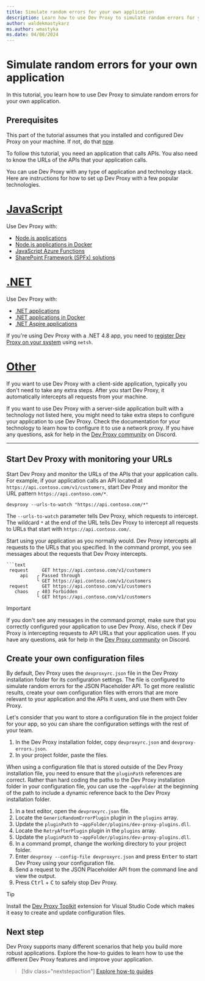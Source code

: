 ```yaml
---
title: Simulate random errors for your own application
description: Learn how to use Dev Proxy to simulate random errors for your own application.
author: waldekmastykarz
ms.author: wmastyka
ms.date: 04/08/2024
---
```


# Simulate random errors for your own application

In this tutorial, you learn how to use Dev Proxy to simulate random errors for your own application.

## Prerequisites

This part of the tutorial assumes that you installed and configured Dev Proxy on your machine. If not, do that [now](../get-started.md).

To follow this tutorial, you need an application that calls APIs. You also need to know the URLs of the APIs that your application calls.

You can use Dev Proxy with any type of application and technology stack. Here are instructions for how to set up Dev Proxy with a few popular technologies.

# [JavaScript](#tab/javascript)

Use Dev Proxy with:

- [Node.js applications](../how-to/use-dev-proxy-with-nodejs.md)
- [Node.js applications in Docker](../how-to/use-dev-proxy-with-nodejs-docker.md)
- [JavaScript Azure Functions](../how-to/use-dev-proxy-with-javascript-azure-functions.md)
- [SharePoint Framework (SPFx) solutions](../how-to/use-dev-proxy-with-spfx.md)

# [.NET](#tab/dotnet)

Use Dev Proxy with:

- [.NET applications](../how-to/use-dev-proxy-with-dotnet.md)
- [.NET applications in Docker](../how-to/use-dev-proxy-with-dotnet-docker.md)
- [.NET Aspire applications](../how-to/use-dev-proxy-with-dotnet-aspire.md)

If you're using Dev Proxy with a .NET 4.8 app, you need to [register Dev Proxy on your system](../how-to/why-is-proxy-not-intercepting-requests-from-my-dotnet-4-8-app.md) using `netsh`.

# [Other](#tab/other)

If you want to use Dev Proxy with a client-side application, typically you don't need to take any extra steps. After you start Dev Proxy, it automatically intercepts all requests from your machine.

If you want to use Dev Proxy with a server-side application built with a technology not listed here, you might need to take extra steps to configure your application to use Dev Proxy. Check the documentation for your technology to learn how to configure it to use a network proxy. If you have any questions, ask for help in the [Dev Proxy community](https://aka.ms/devproxy/discord) on Discord.

---

## Start Dev Proxy with monitoring your URLs

Start Dev Proxy and monitor the URLs of the APIs that your application calls. For example, if your application calls an API located at `https://api.contoso.com/v1/customers`, start Dev Proxy and monitor the URL pattern `https://api.contoso.com/*`.

```console
devproxy --urls-to-watch "https://api.contoso.com/*"
```

The `--urls-to-watch` parameter tells Dev Proxy, which requests to intercept. The wildcard `*` at the end of the URL tells Dev Proxy to intercept all requests to URLs that start with `https://api.contoso.com/`.

Start using your application as you normally would. Dev Proxy intercepts all requests to the URLs that you specified. In the command prompt, you see messages about the requests that Dev Proxy intercepts.

```text
```text
 request     GET https://api.contoso.com/v1/customers
     api   ╭ Passed through
           ╰ GET https://api.contoso.com/v1/customers
 request     GET https://api.contoso.com/v1/customers
   chaos   ╭ 403 Forbidden
           ╰ GET https://api.contoso.com/v1/customers
```

> [!IMPORTANT]
> If you don't see any messages in the command prompt, make sure that you correctly configured your application to use Dev Proxy. Also, check if Dev Proxy is intercepting requests to API URLs that your application uses. If you have any questions, ask for help in the [Dev Proxy community](https://aka.ms/devproxy/discord) on Discord.

## Create your own configuration files

By default, Dev Proxy uses the `devproxyrc.json` file in the Dev Proxy installation folder for its configuration settings. The file is configured to simulate random errors for the JSON Placeholder API. To get more realistic results, create your own configuration files with errors that are more relevant to your application and the APIs it uses, and use them with Dev Proxy.

Let's consider that you want to store a configuration file in the project folder for your app, so you can share the configuration settings with the rest of your team.

1. In the Dev Proxy installation folder, copy `devproxyrc.json` and `devproxy-errors.json`.
1. In your project folder, paste the files.

When using a configuration file that is stored outside of the Dev Proxy installation file, you need to ensure that the `pluginPath` references are correct. Rather than hard coding the paths to the Dev Proxy installation folder in your configuration file, you can use the `~appFolder` at the beginning of the path to include a dynamic reference back to the Dev Proxy installation folder.

1. In a text editor, open the `devproxyrc.json` file.
1. Locate the `GenericRandomErrorPlugin` plugin in the `plugins` array.
1. Update the `pluginPath` to `~appFolder/plugins/dev-proxy-plugins.dll`.
1. Locate the `RetryAfterPlugin` plugin in the `plugins` array.
1. Update the `pluginPath` to `~appFolder/plugins/dev-proxy-plugins.dll`.
1. In a command prompt, change the working directory to your project folder.
1. Enter `devproxy --config-file devproxyrc.json` and press <kbd>Enter</kbd> to start Dev Proxy using your configuration file.
1. Send a request to the JSON Placeholder API from the command line and view the output.
1. Press <kbd>Ctrl</kbd> + <kbd>C</kbd> to safely stop Dev Proxy.

> [!TIP]
> Install the [Dev Proxy Toolkit](https://marketplace.visualstudio.com/items?itemName=garrytrinder.dev-proxy-toolkit) extension for Visual Studio Code which makes it easy to create and update configuration files.

## Next step

Dev Proxy supports many different scenarios that help you build more robust applications. Explore the how-to guides to learn how to use the different Dev Proxy features and improve your application.

> [!div class="nextstepaction"]
> [Explore how-to guides](../how-to/overview.md)
